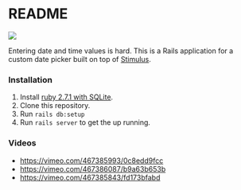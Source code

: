 # README

![](https://static.decoding.io/media/datepicker_github.png)

Entering date and time values is hard. This is a Rails application for a custom date picker built on top of [Stimulus](https://stimulusjs.org).

### Installation

1. Install [ruby 2.7.1 with SQLite](https://gorails.com/setup).
2. Clone this repository.
3. Run `rails db:setup`
4. Run `rails server` to get the up running.

### Videos

- https://vimeo.com/467385993/0c8edd9fcc
- https://vimeo.com/467386087/b9a63b653b
- https://vimeo.com/467385843/fd173bfabd